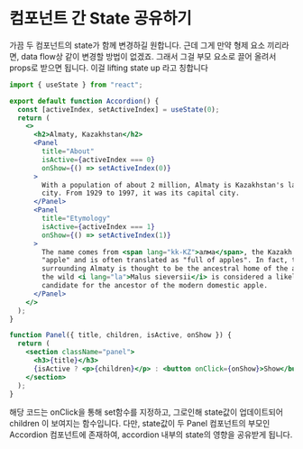 # 컴포넌트 간 State 공유하기

가끔 두 컴포넌트의 state가 함께 변경하길 원합니다. 근데 그게 만약 형제 요소 끼리라면, data flow상 같이 변경할 방법이 없겠죠. 그래서 그걸 부모 요소로 끌어 올려서 props로 받으면 됩니다. 이걸 lifting state up 라고 칭합니다

```jsx
import { useState } from "react";

export default function Accordion() {
  const [activeIndex, setActiveIndex] = useState(0);
  return (
    <>
      <h2>Almaty, Kazakhstan</h2>
      <Panel
        title="About"
        isActive={activeIndex === 0}
        onShow={() => setActiveIndex(0)}
      >
        With a population of about 2 million, Almaty is Kazakhstan's largest
        city. From 1929 to 1997, it was its capital city.
      </Panel>
      <Panel
        title="Etymology"
        isActive={activeIndex === 1}
        onShow={() => setActiveIndex(1)}
      >
        The name comes from <span lang="kk-KZ">алма</span>, the Kazakh word for
        "apple" and is often translated as "full of apples". In fact, the region
        surrounding Almaty is thought to be the ancestral home of the apple, and
        the wild <i lang="la">Malus sieversii</i> is considered a likely
        candidate for the ancestor of the modern domestic apple.
      </Panel>
    </>
  );
}

function Panel({ title, children, isActive, onShow }) {
  return (
    <section className="panel">
      <h3>{title}</h3>
      {isActive ? <p>{children}</p> : <button onClick={onShow}>Show</button>}
    </section>
  );
}
```

해당 코드는 onClick을 통해 set함수를 지정하고, 그로인해 state값이 업데이트되어 children 이 보여지는 함수입니다. 다만, state값이 두 Panel 컴포넌트의 부모인 Accordion 컴포넌트에 존재하여, accordion 내부의 state의 영향을 공유받게 됩니다.
